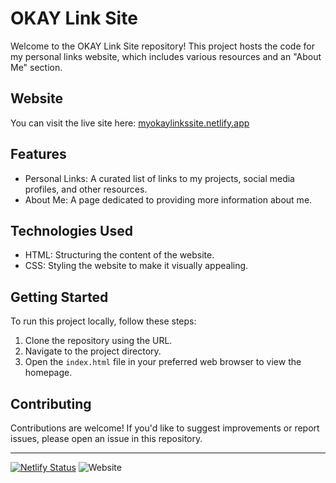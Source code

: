 # OKAY Link Site

Welcome to the OKAY Link Site repository! This project hosts the code for my personal links website, which includes various resources and an "About Me" section.

## Website

You can visit the live site here: [myokaylinkssite.netlify.app](https://myokaylinkssite.netlify.app/)

## Features

- Personal Links: A curated list of links to my projects, social media profiles, and other resources.
- About Me: A page dedicated to providing more information about me.

## Technologies Used

- HTML: Structuring the content of the website.
- CSS: Styling the website to make it visually appealing.

## Getting Started

To run this project locally, follow these steps:

1. Clone the repository using the URL.
2. Navigate to the project directory.
3. Open the `index.html` file in your preferred web browser to view the homepage.

## Contributing

Contributions are welcome! If you'd like to suggest improvements or report issues, please open an issue in this repository.


-----


[![Netlify Status](https://api.netlify.com/api/v1/badges/f9327376-880d-4816-9f86-b3f917c061fa/deploy-status)](https://app.netlify.com/sites/myokaylinkssite/deploys)
![Website](https://img.shields.io/website?label=status&flat&url=https%3A%2F%2Fmyokaylinkssite.netlify.app/)
